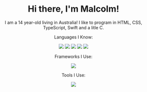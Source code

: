 <div align="center">
  <h1>Hi there, I'm Malcolm!</h1>
  <p>I am a 14 year-old living in Australia! I like to program in HTML, CSS, TypeScript, Swift and a litle C.</p>
  <p>Languages I Know:</p>
  <img src="https://img.shields.io/badge/html5-%23E34F26.svg?style=for-the-badge&logo=html5&logoColor=white">
  <img src="https://img.shields.io/badge/css3-%231572B6.svg?style=for-the-badge&logo=css3&logoColor=white">
  <img src="https://img.shields.io/badge/typescript-%23007ACC.svg?style=for-the-badge&logo=typescript&logoColor=white">
  <img src="https://img.shields.io/badge/swift-%23FF5733.svg?style=for-the-badge&logo=swift&logoColor=white">
  <img src="https://img.shields.io/badge/C-%2300599C.svg?style=for-the-badge&logo=c&logoColor=white">
  <p>Frameworks I Use:</p>
  <img src="https://img.shields.io/badge/react-%23007ACC.svg?style=for-the-badge&logo=react&logoColor=white">
  <p>Tools I Use:</p>
  <img src="https://img.shields.io/badge/GIT-%23F05033.svg?style=for-the-badge&logo=git&logoColor=white">
</div>
